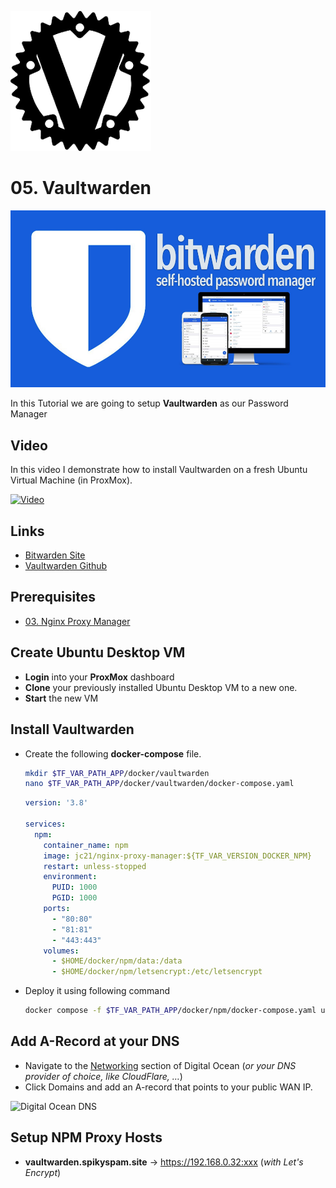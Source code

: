 ![NPM Logo](_assets/images/vaultwarden.png)
# 05. Vaultwarden

![NPM Banner](_assets/images/bw_banner.png)

In this Tutorial we are going to setup **Vaultwarden** as our Password Manager

## Video

In this video I demonstrate how to install Vaultwarden on a fresh Ubuntu Virtual Machine (in ProxMox).

[![Video](_assets/images/vaultwarden-video.png)](https://youtu.be/XXXXXXXXXXXXXXXXXXXXXXX)

## Links

- [Bitwarden Site](https://bitwarden.com)
- [Vaultwarden Github](https://github.com/dani-garcia/vaultwarden)

## Prerequisites

- [03. Nginx Proxy Manager](../03_nginx_proxy_manager/README.md)

## Create Ubuntu Desktop VM

- **Login** into your **ProxMox** dashboard
- **Clone** your previously installed Ubuntu Desktop VM to a new one.
- **Start** the new VM

## Install Vaultwarden

- Create the following **docker-compose** file.

  ```bash
  mkdir $TF_VAR_PATH_APP/docker/vaultwarden
  nano $TF_VAR_PATH_APP/docker/vaultwarden/docker-compose.yaml
  ```

  ```yaml
  version: '3.8'

  services:
    npm: 
      container_name: npm
      image: jc21/nginx-proxy-manager:${TF_VAR_VERSION_DOCKER_NPM}
      restart: unless-stopped
      environment:
        PUID: 1000
        PGID: 1000
      ports:
        - "80:80"
        - "81:81"
        - "443:443"
      volumes:
        - $HOME/docker/npm/data:/data
        - $HOME/docker/npm/letsencrypt:/etc/letsencrypt
  ```

- Deploy it using following command
  ```bash
  docker compose -f $TF_VAR_PATH_APP/docker/npm/docker-compose.yaml up -d
  ```

## Add A-Record at your DNS

- Navigate to the [Networking](https://cloud.digitalocean.com/networking) section of Digital Ocean (*or your DNS provider of choice, like CloudFlare, …*)
- Click Domains and add an A-record that points to your public WAN IP.

![Digital Ocean DNS](_assets/images/dns.png)

## Setup NPM Proxy Hosts

- **vaultwarden.spikyspam.site** -> https://192.168.0.32:xxx (*with Let's Encrypt*)     

